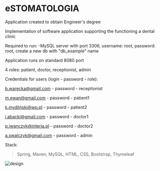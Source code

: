 # eSTOMATOLOGIA
Application created to obtain Engineer's degree 

Implementation of software application supporting the functioning a dental clinic

Required to run: 
-MySQL server with port 3306, username: root, password: root, create a new db with "db_example" name

Application runs on standard 8080 port

4 roles: patient, doctor, receptionist, admin

Credentials for users (login - password - role):

b.warecka@gmail.com - password - receptionist

m.ewan@gmail.com - password - patient1

k.mydliński@wp.pl - password - patient2

j.abacki@gmail.com - password - doctor1

p.iwanczyk@interia.pl - password - doctor2

a.swalczyk@gmail.com - password - admin


Stack: 
>Spring,
>Maven,
>MySQL,
>HTML,
>CSS,
>Bootstrap,
>Thymeleaf

![design](https://i.imgur.com/PVac7HZ.png)
